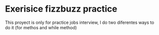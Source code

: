 # Exerisice fizzbuzz practice

This proyect is only for practice jobs interview, I do two diferentes ways to do it (for methos and while method)